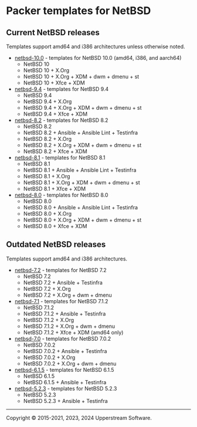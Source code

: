 # Packer templates for NetBSD

## Current NetBSD releases

Templates support amd64 and i386 architectures unless otherwise noted.

* [netbsd-10.0](netbsd-10.0/README.md) - templates for NetBSD 10.0
  (amd64, i386, and aarch64)
  * NetBSD 10
  * NetBSD 10 + X.Org
  * NetBSD 10 + X.Org + XDM + dwm + dmenu + st
  * NetBSD 10 + Xfce + XDM
* [netbsd-9.4](netbsd-9/README.md) - templates for NetBSD 9.4
  * NetBSD 9.4
  * NetBSD 9.4 + X.Org
  * NetBSD 9.4 + X.Org + XDM + dwm + dmenu + st
  * NetBSD 9.4 + Xfce + XDM
* [netbsd-8.2](netbsd-8.2/README.md) - templates for NetBSD 8.2
  * NetBSD 8.2
  * NetBSD 8.2 + Ansible + Ansible Lint + Testinfra
  * NetBSD 8.2 + X.Org
  * NetBSD 8.2 + X.Org + XDM + dwm + dmenu + st
  * NetBSD 8.2 + Xfce + XDM
* [netbsd-8.1](netbsd-8.1/README.md) - templates for NetBSD 8.1
  * NetBSD 8.1
  * NetBSD 8.1 + Ansible + Ansible Lint + Testinfra
  * NetBSD 8.1 + X.Org
  * NetBSD 8.1 + X.Org + XDM + dwm + dmenu + st
  * NetBSD 8.1 + Xfce + XDM
* [netbsd-8.0](netbsd-8.0/README.md) - templates for NetBSD 8.0
  * NetBSD 8.0
  * NetBSD 8.0 + Ansible + Ansible Lint + Testinfra
  * NetBSD 8.0 + X.Org
  * NetBSD 8.0 + X.Org + XDM + dwm + dmenu + st
  * NetBSD 8.0 + Xfce + XDM

## Outdated NetBSD releases

Templates support amd64 and i386 architectures.

* [netbsd-7.2](netbsd-7.2/README.md) - templates for NetBSD 7.2
  * NetBSD 7.2
  * NetBSD 7.2 + Ansible + Testinfra
  * NetBSD 7.2 + X.Org
  * NetBSD 7.2 + X.Org + dwm + dmenu
* [netbsd-7.1](netbsd-7.1/README.md) - templates for NetBSD 7.1.2
  * NetBSD 7.1.2
  * NetBSD 7.1.2 + Ansible + Testinfra
  * NetBSD 7.1.2 + X.Org
  * NetBSD 7.1.2 + X.Org + dwm + dmenu
  * NetBSD 7.1.2 + Xfce + XDM (amd64 only)
* [netbsd-7.0](netbsd-7.0/README.md) - templates for NetBSD 7.0.2
  * NetBSD 7.0.2
  * NetBSD 7.0.2 + Ansible + Testinfra
  * NetBSD 7.0.2 + X.Org
  * NetBSD 7.0.2 + X.Org + dwm + dmenu
* [netbsd-6.1.5](netbsd-6.1.5/README.md) - templates for NetBSD 6.1.5
  * NetBSD 6.1.5
  * NetBSD 6.1.5 + Ansible + Testinfra
* [netbsd-5.2.3](netbsd-5.2.3/README.md) - templates for NetBSD 5.2.3
  * NetBSD 5.2.3
  * NetBSD 5.2.3 + Ansible + Testinfra

- - -

Copyright &copy; 2015-2021, 2023, 2024 Upperstream Software.
